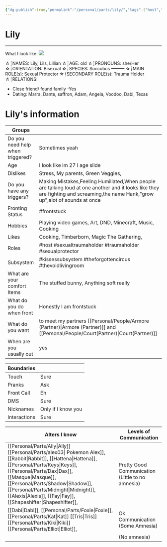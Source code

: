 ```yaml
---
{"dg-publish":true,"permalink":"/personal/parts/lily/","tags":["host","mainfronter","System","Alter","traumaholder","sexualtraumaholder","sexualprotector","thevoidlivingroom","kissessubsystem","theforgottencircus"],"noteIcon":""}
---
```


# Lily 
---
What I look like:
![](https://images-ext-1.discordapp.net/external/i9-eLWpveO0Cm0OqDt_dWrRuVqfFDzucZoLXwQoGTa0/https/cdn.pluralkit.me/images/4g/pfhcbjekzwiwxxazejcrtf34.webp?format=webp)

☆┊NAMES: Lily, Lils, Lillian
☆┊AGE: old
☆┊PRONOUNS: she/Her
☆┊ORIENTATION: Bisexual
☆┊SPECIES: Succubus
━━━━━
☆┊MAIN ROLE(s): Sexual Protector
☆┊SECONDARY ROLE(s): Trauma Holder
☆┊RELATIONS:
* Close friend/ found family -Yes
* Dating: Marra, Dante, saffron, Adam, Angela, Voodoo, Dabi, Texas


# Lily's information

| Groups                           |                                                                 |
| -------------------------------- | --------------------------------------------------------------- |
| Do you need help when triggered? | Sometimes yeah                                                  |
| Age                              | I look like im 27 I age slide                                   |
| Dislikes                         | Stress, My parents, Green Veggies,                              |
| Do you have any triggers?        | Making Mistakes,Feeling Humiliated,When people are talking loud at one another and it looks like they are fighting and screaming,the name Hank,"grow up",alot of sounds at once                                               |
| Fronting Status                  | #frontstuck                                                     |
| Hobbies                          | Playing video games, Art, DND, Minecraft, Music, Cooking        |
| Likes                            | Cooking, Timberborn, Magic The Gathering,                       |
| Roles                            | #host #sexualtraumaholder #traumaholder #sexualprotector        |
| Subsystem                        | #kissessubsystem #theforgottencircus #thevoidlivingroom         |
| What are your comfort Items      | The stuffed bunny, Anything soft really                         |
| What do you do when front        | Honestly I am frontstuck                                        |
| What do you want                 | to meet my partners [[Personal/People/Armore (Partner)\|Armore (Partner)]] and [[Personal/People/Court(Partner)\|Court(Partner)]] |
| When are you usually out         | yes                                                             |

| Boundaries   |                    |
| ------------ | ------------------ |
| Touch        | Sure               |
| Pranks       | Ask                |
| Front Call   | Eh                 |
| DMS          | Sure               |
| Nicknames    | Only if I know you |
| Interactions | Sure               |

| Alters I know                                                                                                                                                | Levels of Communication                          |
| ------------------------------------------------------------------------------------------------------------------------------------------------------------ | ------------------------------------------------ |
| [[Personal/Parts/Ally\|Ally]] [[Personal/Parts/alex03\| Pokemon Alex]], [[Rabbit\|Rabbit]], [[Hattena\|Hattena]], [[Personal/Parts/Keys\|Keys]], [[Personal/Parts/Dax\|Dax]], [[Masque\|Masque]], [[Personal/Parts/Shadow\|Shadow]], [[Personal/Parts/Midnight\|Midnight]], [[Alexis\|Alexis]], [[Fay\|Fay]], [[Shapeshifter\|Shapeshifter]], | Pretty Good Communication (Little to no amnesia) |
| [[Dabi\|Dabi]], [[Personal/Parts/Foxie\|Foxie]], [[Personal/Parts/Kat\|Kat]] [[Tris\|Tris]] [[Personal/Parts/Kiki\|Kiki]] [[Personal/Parts/Elliot\|Elliot]],                                                                                                   | Ok Communication (Some Amnesia)                  |
|                                                                                                                                                              | (No amnesia)                                     |
